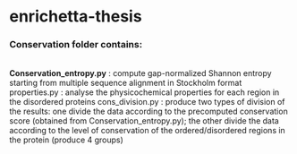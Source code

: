 enrichetta-thesis
=================
<h3>Conservation folder contains:</h3><br>
<strong>Conservation_entropy.py</strong> : compute gap-normalized Shannon entropy starting from multiple sequence alignment in Stockholm format<br>
properties.py : analyse the physicochemical properties for each region in the disordered proteins
cons_division.py : produce two types of division of the results: one divide the data according to the precomputed conservation score (obtained from Conservation_entropy.py); the other divide the data according to the level of conservation of the ordered/disordered regions in the protein (produce 4 groups)

